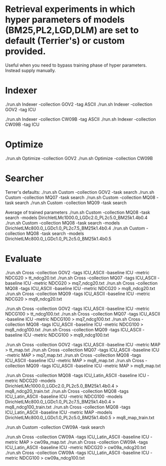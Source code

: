 # Retrieval experiments in which hyper parameters of models (BM25,PL2,LGD,DLM) are set to default (Terrier's) or custom provided.

Useful when you need to bypass training phase of hyper parameters. Instead supply manually.

# Indexer

./run.sh Indexer -collection GOV2 -tag ASCII
./run.sh Indexer -collection GOV2 -tag ICU

./run.sh Indexer -collection CW09B -tag ASCII
./run.sh Indexer -collection CW09B -tag ICU

# Optimize

./run.sh Optimize -collection GOV2
./run.sh Optimize -collection CW09B


# Searcher

Terrer's defaults:
./run.sh Custom -collection GOV2 -task search
./run.sh Custom -collection MQ07 -task search
./run.sh Custom -collection MQ08 -task search
./run.sh Custom -collection MQ09 -task search

Average of trained parameters
./run.sh Custom -collection MQ08 -task search -models DirichletLMc1000.0_LGDc2.0_PL2c5.0_BM25k1.4b0.4
./run.sh Custom -collection MQ08 -task search -models DirichletLMc800.0_LGDc1.0_PL2c7.5_BM25k1.4b0.4
./run.sh Custom -collection MQ08 -task search -models DirichletLMc800.0_LGDc1.0_PL2c5.0_BM25k1.4b0.5

# Evaluate

./run.sh Cross -collection GOV2 -tags ICU_ASCII -baseline ICU -metric NDCG20 > tt_ndcg20.txt
./run.sh Cross -collection MQ07 -tags ICU_ASCII -baseline ICU -metric NDCG20 > mq7_ndcg20.txt
./run.sh Cross -collection MQ08 -tags ICU_ASCII -baseline ICU -metric NDCG20 > mq8_ndcg20.txt
./run.sh Cross -collection MQ09 -tags ICU_ASCII -baseline ICU -metric NDCG20 > mq9_ndcg20.txt


./run.sh Cross -collection GOV2 -tags ICU_ASCII -baseline ICU -metric NDCG100 > tt_ndcg100.txt
./run.sh Cross -collection MQ07 -tags ICU_ASCII -baseline ICU -metric NDCG100 > mq7_ndcg100.txt
./run.sh Cross -collection MQ08 -tags ICU_ASCII -baseline ICU -metric NDCG100 > mq8_ndcg100.txt
./run.sh Cross -collection MQ09 -tags ICU_ASCII -baseline ICU -metric NDCG100 > mq9_ndcg100.txt


./run.sh Cross -collection GOV2 -tags ICU_ASCII -baseline ICU -metric MAP > tt_map.txt
./run.sh Cross -collection MQ07 -tags ICU_ASCII -baseline ICU -metric MAP > mq7_map.txt
./run.sh Cross -collection MQ08 -tags ICU_ASCII -baseline ICU -metric MAP > mq8_map.txt
./run.sh Cross -collection MQ09 -tags ICU_ASCII -baseline ICU -metric MAP > mq9_map.txt

./run.sh Cross -collection MQ08 -tags ICU_Latin_ASCII -baseline ICU -metric NDCG20 -models DirichletLMc1000.0_LGDc2.0_PL2c5.0_BM25k1.4b0.4 > mq8_ndcg20_train.txt
./run.sh Cross -collection MQ08 -tags ICU_Latin_ASCII -baseline ICU -metric NDCG100 -models DirichletLMc800.0_LGDc1.0_PL2c7.5_BM25k1.4b0.4 > mq8_ndcg100_train.txt
./run.sh Cross -collection MQ08 -tags ICU_Latin_ASCII -baseline ICU -metric MAP -models DirichletLMc800.0_LGDc1.0_PL2c5.0_BM25k1.4b0.5 > mq8_map_train.txt


./run.sh Custom -collection CW09A -task search


./run.sh Cross -collection CW09A -tags ICU_Latin_ASCII -baseline ICU -metric MAP > cw09a_map.txt
./run.sh Cross -collection CW09A -tags ICU_Latin_ASCII -baseline ICU -metric NDCG20 > cw09a_ndcg20.txt
./run.sh Cross -collection CW09A -tags ICU_Latin_ASCII -baseline ICU -metric NDCG100 > cw09a_ndcg100.txt
